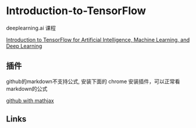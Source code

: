 # Introduction-to-TensorFlow

deeplearning.ai 课程

[Introduction to TensorFlow for Artificial Intelligence, Machine Learning, and Deep Learning](https://www.coursera.org/learn/introduction-tensorflow/)



## 插件
github的markdown不支持公式, 安装下面的 chrome 安装插件，可以正常看markdown的公式

[github with mathjax](https://chrome.google.com/webstore/detail/github-with-mathjax/ioemnmodlmafdkllaclgeombjnmnbima)


## Links

[]()


[]()

